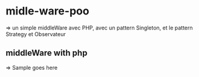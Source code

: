 # midle-ware-poo
=> un simple middleWare avec PHP, avec un pattern Singleton, et le pattern Strategy et Observateur 
## middleWare with php
=> Sample goes here

